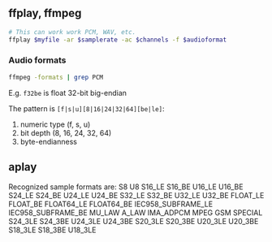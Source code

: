 ## ffplay, ffmpeg

```bash
# This can work work PCM, WAV, etc.
ffplay $myfile -ar $samplerate -ac $channels -f $audioformat
```

### Audio formats
```bash
ffmpeg -formats | grep PCM
```

E.g. `f32be` is float 32-bit big-endian

The pattern is `[f|s|u][8|16|24|32|64][be|le]`:
1. numeric type (f, s, u)
2. bit depth (8, 16, 24, 32, 64)
3. byte-endianness

## aplay

Recognized  sample formats are: S8 U8 S16_LE S16_BE U16_LE U16_BE S24_LE S24_BE U24_LE U24_BE S32_LE S32_BE U32_LE U32_BE FLOAT_LE FLOAT_BE FLOAT64_LE FLOAT64_BE
              IEC958_SUBFRAME_LE IEC958_SUBFRAME_BE MU_LAW A_LAW IMA_ADPCM MPEG GSM SPECIAL S24_3LE S24_3BE U24_3LE U24_3BE S20_3LE S20_3BE  U20_3LE  U20_3BE  S18_3LE  S18_3BE
              U18_3LE

<!--stackedit_data:
eyJoaXN0b3J5IjpbMjEzODY4OTU2OSwxNTQ3NzU4ODQyLDE0Mj
EwMjAwNzJdfQ==
-->